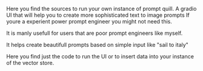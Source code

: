 Here you find the sources to run your own instance of prompt quill.
A gradio UI that will help you to create more sophisticated text to image prompts
If youre a experient power prompt engineer you might not need this.

It is manly usefull for users that are poor prompt engineers like myself.

It helps create beautifull prompts based on simple input like "sail to italy"

Here you find just the code to run the UI or to insert data into your instance of the vector store.
